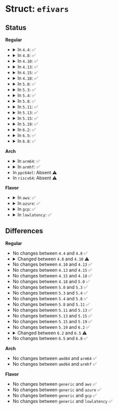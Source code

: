 # Struct: <code>efivars</code>

## Status
<b>Regular</b>
<ul>
<li>
<details>
<summary>In <code>4.4</code>: ✅</summary>

```c
struct efivars {
    spinlock_t lock;
    struct kset *kset;
    struct kobject *kobject;
    const struct efivar_operations *ops;
};
```
</details>
</li>
<li>
<details>
<summary>In <code>4.8</code>: ✅</summary>

```c
struct efivars {
    spinlock_t lock;
    struct kset *kset;
    struct kobject *kobject;
    const struct efivar_operations *ops;
};
```
</details>
</li>
<li>
<details>
<summary>In <code>4.10</code>: ✅</summary>

```c
struct efivars {
    struct kset *kset;
    struct kobject *kobject;
    const struct efivar_operations *ops;
};
```
</details>
</li>
<li>
<details>
<summary>In <code>4.13</code>: ✅</summary>

```c
struct efivars {
    struct kset *kset;
    struct kobject *kobject;
    const struct efivar_operations *ops;
};
```
</details>
</li>
<li>
<details>
<summary>In <code>4.15</code>: ✅</summary>

```c
struct efivars {
    struct kset *kset;
    struct kobject *kobject;
    const struct efivar_operations *ops;
};
```
</details>
</li>
<li>
<details>
<summary>In <code>4.18</code>: ✅</summary>

```c
struct efivars {
    struct kset *kset;
    struct kobject *kobject;
    const struct efivar_operations *ops;
};
```
</details>
</li>
<li>
<details>
<summary>In <code>5.0</code>: ✅</summary>

```c
struct efivars {
    struct kset *kset;
    struct kobject *kobject;
    const struct efivar_operations *ops;
};
```
</details>
</li>
<li>
<details>
<summary>In <code>5.3</code>: ✅</summary>

```c
struct efivars {
    struct kset *kset;
    struct kobject *kobject;
    const struct efivar_operations *ops;
};
```
</details>
</li>
<li>
<details>
<summary>In <code>5.4</code>: ✅</summary>

```c
struct efivars {
    struct kset *kset;
    struct kobject *kobject;
    const struct efivar_operations *ops;
};
```
</details>
</li>
<li>
<details>
<summary>In <code>5.8</code>: ✅</summary>

```c
struct efivars {
    struct kset *kset;
    struct kobject *kobject;
    const struct efivar_operations *ops;
};
```
</details>
</li>
<li>
<details>
<summary>In <code>5.11</code>: ✅</summary>

```c
struct efivars {
    struct kset *kset;
    struct kobject *kobject;
    const struct efivar_operations *ops;
};
```
</details>
</li>
<li>
<details>
<summary>In <code>5.13</code>: ✅</summary>

```c
struct efivars {
    struct kset *kset;
    struct kobject *kobject;
    const struct efivar_operations *ops;
};
```
</details>
</li>
<li>
<details>
<summary>In <code>5.15</code>: ✅</summary>

```c
struct efivars {
    struct kset *kset;
    struct kobject *kobject;
    const struct efivar_operations *ops;
};
```
</details>
</li>
<li>
<details>
<summary>In <code>5.19</code>: ✅</summary>

```c
struct efivars {
    struct kset *kset;
    struct kobject *kobject;
    const struct efivar_operations *ops;
};
```
</details>
</li>
<li>
<details>
<summary>In <code>6.2</code>: ✅</summary>

```c
struct efivars {
    struct kset *kset;
    struct kobject *kobject;
    const struct efivar_operations *ops;
};
```
</details>
</li>
<li>
<details>
<summary>In <code>6.5</code>: ✅</summary>

```c
struct efivars {
    struct kset *kset;
    const struct efivar_operations *ops;
};
```
</details>
</li>
<li>
<details>
<summary>In <code>6.8</code>: ✅</summary>

```c
struct efivars {
    struct kset *kset;
    const struct efivar_operations *ops;
};
```
</details>
</li>
</ul>
<b>Arch</b>
<ul>
<li>
<details>
<summary>In <code>arm64</code>: ✅</summary>

```c
struct efivars {
    struct kset *kset;
    struct kobject *kobject;
    const struct efivar_operations *ops;
};
```
</details>
</li>
<li>
<details>
<summary>In <code>armhf</code>: ✅</summary>

```c
struct efivars {
    struct kset *kset;
    struct kobject *kobject;
    const struct efivar_operations *ops;
};
```
</details>
</li>
<li>
In <code>ppc64el</code>: Absent ⚠️
</li>
<li>
In <code>riscv64</code>: Absent ⚠️
</li>
</ul>
<b>Flavor</b>
<ul>
<li>
<details>
<summary>In <code>aws</code>: ✅</summary>

```c
struct efivars {
    struct kset *kset;
    struct kobject *kobject;
    const struct efivar_operations *ops;
};
```
</details>
</li>
<li>
<details>
<summary>In <code>azure</code>: ✅</summary>

```c
struct efivars {
    struct kset *kset;
    struct kobject *kobject;
    const struct efivar_operations *ops;
};
```
</details>
</li>
<li>
<details>
<summary>In <code>gcp</code>: ✅</summary>

```c
struct efivars {
    struct kset *kset;
    struct kobject *kobject;
    const struct efivar_operations *ops;
};
```
</details>
</li>
<li>
<details>
<summary>In <code>lowlatency</code>: ✅</summary>

```c
struct efivars {
    struct kset *kset;
    struct kobject *kobject;
    const struct efivar_operations *ops;
};
```
</details>
</li>
</ul>

## Differences
<b>Regular</b>
<ul>
<li>
No changes between <code>4.4</code> and <code>4.8</code> ✅
</li>
<li>
<details>
<summary>Changed between <code>4.8</code> and <code>4.10</code> ⚠️</summary>
<ul>
<li>
<b>Field removed. </b>
<code>spinlock_t lock</code>
</li>
</ul>
</details>
</li>
<li>
No changes between <code>4.10</code> and <code>4.13</code> ✅
</li>
<li>
No changes between <code>4.13</code> and <code>4.15</code> ✅
</li>
<li>
No changes between <code>4.15</code> and <code>4.18</code> ✅
</li>
<li>
No changes between <code>4.18</code> and <code>5.0</code> ✅
</li>
<li>
No changes between <code>5.0</code> and <code>5.3</code> ✅
</li>
<li>
No changes between <code>5.3</code> and <code>5.4</code> ✅
</li>
<li>
No changes between <code>5.4</code> and <code>5.8</code> ✅
</li>
<li>
No changes between <code>5.8</code> and <code>5.11</code> ✅
</li>
<li>
No changes between <code>5.11</code> and <code>5.13</code> ✅
</li>
<li>
No changes between <code>5.13</code> and <code>5.15</code> ✅
</li>
<li>
No changes between <code>5.15</code> and <code>5.19</code> ✅
</li>
<li>
No changes between <code>5.19</code> and <code>6.2</code> ✅
</li>
<li>
<details>
<summary>Changed between <code>6.2</code> and <code>6.5</code> ⚠️</summary>
<ul>
<li>
<b>Field removed. </b>
<code>struct kobject *kobject</code>
</li>
</ul>
</details>
</li>
<li>
No changes between <code>6.5</code> and <code>6.8</code> ✅
</li>
</ul>
<b>Arch</b>
<ul>
<li>
No changes between <code>amd64</code> and <code>arm64</code> ✅
</li>
<li>
No changes between <code>amd64</code> and <code>armhf</code> ✅
</li>
</ul>
<b>Flavor</b>
<ul>
<li>
No changes between <code>generic</code> and <code>aws</code> ✅
</li>
<li>
No changes between <code>generic</code> and <code>azure</code> ✅
</li>
<li>
No changes between <code>generic</code> and <code>gcp</code> ✅
</li>
<li>
No changes between <code>generic</code> and <code>lowlatency</code> ✅
</li>
</ul>
